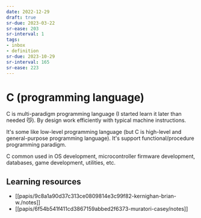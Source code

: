 ```yaml
---
date: 2022-12-29
draft: true
sr-due: 2023-03-22
sr-ease: 203
sr-interval: 1
tags:
- inbox
- definition
sr-due: 2023-10-29
sr-interval: 165
sr-ease: 223
---
```


# C (programming language)

C is multi-paradigm programming language (I started learn it later than needed
😼). By design work efficiently with typical machine instructions.

It\'s some like low-level programming language (but C is high-level and
general-purpose programming language). It's support functional/procedure
programming paradigm.

C common used in OS development, microcontroller firmware development,
databases, game development, utilities, etc.

## Learning resources

- [[papis/9c8a1a90d37c313ce0809814e3c99f82-kernighan-brian-w./notes]]
- [[papis/6f54b541f411cd3867159abbed2f6373-muratori-casey/notes]]